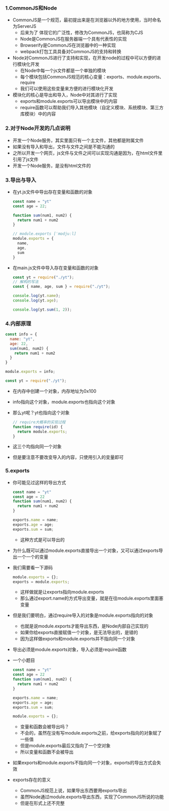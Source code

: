 ### 1.CommonJS和Node

- CommonJS是一个规范，最初提出来是在浏览器以外的地方使用，当时命名为ServerJS
  - 后来为了 体现它的广泛性，修改为CommonJS，也简称为CJS
  - Node是CommonJS在服务器端一个具有代表性的实现
  - Browserify是CommonJS在浏览器中的一种实现
  - webpack打包工具具备对CommonJS的支持和转换
- Node对CommonJS进行了支持和实现，在开发node的过程中可以方便的进行模块化开发
  - 在Node中每一个js文件都是一个单独的模块
  - 每个模块包括CommonJS规范的核心变量：exports、module.exports、require
  - 我们可以使用这些变量来方便的进行模块化开发
- 模块化的核心是导出和导入，Node中对其进行了实现
  - exports和module.exports可以导出模块中的内容
  - require函数可以帮助我们导入其他模块（自定义模块、系统模块、第三方库模块）中的内容

### 2.对于Node开发的几点说明

- 开发一个Node服务，其实里面只有一个主文件，其他都是附属文件
- 如果没有导入和导出，文件与文件之间是不能沟通的
- 之所以开发一个网页，js文件与文件之间可以实现沟通是因为，在html文件里引用了js文件
- 开发一个Node服务，是没有html文件的

### 3.导出与导入

- 在yt.js文件中导出存在变量和函数的对象

  ```js
  const name = "yt"
  const age = 22;
  
  function sum(num1, num2) {
    return num1 + num2
  }
  
  // module.exports [ˈmɒdjuːl] 
  module.exports = {
    name,
    age,
    sum
  }
  ```

- 在main.js文件中导入存在变量和函数的对象

  ```js
  const yt = require("./yt");
  // 解构的写法
  const { name, age, sum } = require("./yt");
  
  console.log(yt.name);
  console.log(yt.age);
  
  console.log(yt.sum(1, 2));
  ```

### 4.内部原理

```js
const info = {
  name: "yt",
  age: 22,
  sum(num1, num2) {
    return num1 + num2
  }
}

module.exports = info;
```

```js
const yt = require("./yt");
```

- 在内存中创建一个对象，内存地址为0x100

- info指向这个对象，module.exports也指向这个对象

- 那么yt呢？yt也指向这个对象

  ```js
  // require大概率的实现过程
  function require(id) {
    return module.exports;
  }
  ```

- 这三个均指向同一个对象

- 但是要注意不要改变导入的内容，只使用引入的变量即可

### 5.exports

- 你可能见过这样的导出方式

  ```js
  const name = "yt"
  const age = 22
  function sum(num1, num2) {
    return num1 + num2
  }
  
  exports.name = name;
  exports.age = age;
  exports.sum = sum;
  ```

  - 这种方式是可以导出的

- 为什么既可以通过module.exports直接导出一个对象，又可以通过exports导出一个一个的变量

- 我们需要看一下源码

  ```js
  module.exports = {};
  exports = module.exports;
  ```

  - 这样做就是让exports指向module.exports
  - 那么通过export.name的方式导出变量，就是在往module.exports里面塞变量

- 但是我们要明白，通过require导入的对象是module.exports指向的对象

  - 也就是说module.exports才能导出东西，是Node内部自己实现的
  - 如果你给exports直接赋值一个对象，是无法导出的，是错的
  - 因为这样做exports和module.exports并不指向同一个对象

- 导出必须是module.exports对象，导入必须是require函数

- 一个小题目

  ```js
  const name = "yt"
  const age = 22
  function sum(num1, num2) {
    return num1 + num2
  }
  
  exports.name = name;
  exports.age = age;
  exports.sum = sum;
  
  module.exports = {};
  ```

  - 变量和函数会被导出吗？
  - 不会的，虽然在没有写module.exports之前，给exports指向的对象赋了一些值
  - 但是module.exports最后又指向了一个空对象
  - 所以变量和函数不会被导出

- 如果exports和module.exports不指向同一个对象，exports的导出方式会失效

- exports存在的意义
  - CommonJS规范上说，如果导出东西要用exports导出
  - 虽然Node通过module.exports导出东西，实现了CommonJS所说的功能
  - 但是在形式上还不完整

